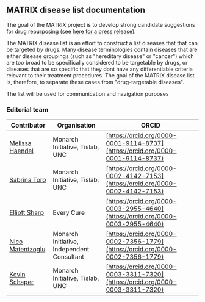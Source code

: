 ## MATRIX disease list documentation

The goal of the MATRIX project is to develop strong candidate suggestions for drug repurposing (see [here for a press release](https://everycure.org/every-cure-to-receive-48-3m-from-arpa-h-to-develop-ai-driven-platform-to-revolutionize-future-of-drug-development-and-repurposing/)).

The MATRIX disease list is an effort to construct a list diseases that that can be targeted by drugs.
Many disease terminologies contain diseases that are either disease groupings (such as "hereditary disease" or "cancer") which are too broad to be specifically considered to be targetable by drugs, or diseases that are so specific that they dont have any differentiable criteria relevant to their treatment procedures.
The goal of the MATRIX disease list is, therefore, to separate these cases from "drug-targetable diseases".

The list will be used for communication and navigation purposes

### Editorial team

| Contributor | Organisation | ORCID |
| ----------- | ------------ | ----- |
| [Melissa Haendel](https://orcid.org/0000-0001-9114-8737)  | Monarch Initiative, Tislab, UNC | [https://orcid.org/0000-0001-9114-8737](https://orcid.org/0000-0001-9114-8737) |
| [Sabrina Toro](https://orcid.org/0000-0002-4142-7153)  | Monarch Initiative, Tislab, UNC | [https://orcid.org/0000-0002-4142-7153](https://orcid.org/0000-0002-4142-7153) |
| [Elliott Sharp](https://everycure.org/leadership-team/elliott-sharp/)  | Every Cure | [https://orcid.org/0000-0003-2955-4640](https://orcid.org/0000-0003-2955-4640) |
| [Nico Matentzoglu](https://orcid.org/0000-0002-7356-1779)  | Monarch Initiative, Independent Consultant | [https://orcid.org/0000-0002-7356-1779](https://orcid.org/0000-0002-7356-1779) |
| [Kevin Schaper](https://orcid.org/0000-0003-3311-7320)  | Monarch Initiative, Tislab, UNC | [https://orcid.org/0000-0003-3311-7320](https://orcid.org/0000-0003-3311-7320) |
